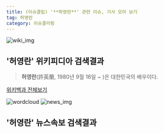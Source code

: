 ```yaml
---
title: (이슈클립) '**허영란**' 관련 이슈, 기사 모아 보기
tag: 허영란
category: 이슈클리핑
---
```

![wiki_img](https://user-images.githubusercontent.com/42597476/44503234-41136a80-a6d0-11e8-9071-6fc6418eafe4.png)
## **'**허영란**'** 위키피디아 검색결과
>**허영란**(許英蘭, 1980년 9월 16일 ~ )은 대한민국의 배우이다.

<a href="https://ko.wikipedia.org/wiki/허영란" target="_blank">위키백과 전체보기</a>

![wordcloud](https://s3.ap-northeast-2.amazonaws.com/lyrics101-wordcloud/2018-09-15-1536981957.png)
![news_img](https://user-images.githubusercontent.com/42597476/44507050-1206f400-a6e4-11e8-8d98-7ffbfebb353f.png)
## **'**허영란**'** 뉴스속보 검색결과

